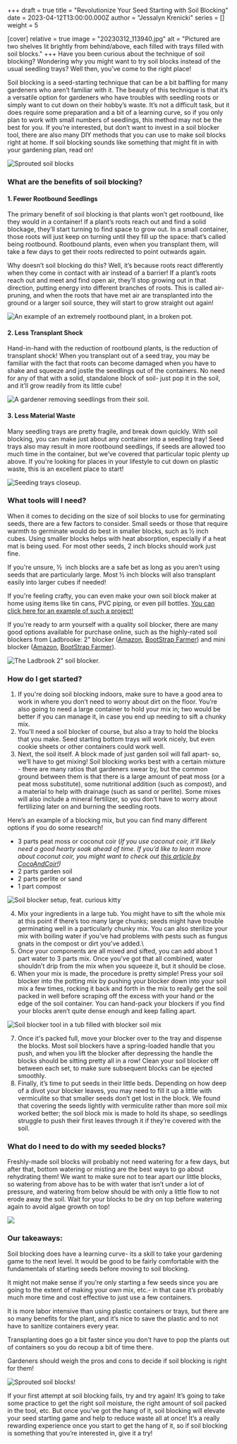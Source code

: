 +++
draft = true
title = "Revolutionize Your Seed Starting with Soil Blocking"
date = 2023-04-12T13:00:00.000Z
author = "Jessalyn Krenicki"
series = []
weight = 5

[cover]
relative = true
image = "20230312_113940.jpg"
alt = "Pictured are two shelves lit brightly from behind/above, each filled with trays filled with soil blocks."
+++
Have you been curious about the technique of soil blocking? Wondering why you might want to try soil blocks instead of the usual seedling trays? Well then, you’ve come to the right place!

Soil blocking is a seed-starting technique that can be a bit baffling for many gardeners who aren’t familiar with it. The beauty of this technique is that it’s a versatile option for gardeners who have troubles with seedling roots or simply want to cut down on their hobby’s waste. It’s not a difficult task, but it does require some preparation and a bit of a learning curve, so if you only plan to work with small numbers of seedlings, this method may not be the best for you. If you’re interested, but don’t want to invest in a soil blocker tool, there are also many DIY methods that you can use to make soil blocks right at home. If soil blocking sounds like something that might fit in with your gardening plan, read on!

![Sprouted soil blocks](20230410_101348.jpg)

### What are the benefits of soil blocking?

#### 1. Fewer Rootbound Seedlings

The primary benefit of soil blocking is that plants won’t get rootbound, like they would in a container! If a plant’s roots reach out and find a solid blockage, they’ll start turning to find space to grow out. In a small container, those roots will just keep on turning until they fill up the space: that’s called being rootbound. Rootbound plants, even when you transplant them, will take a few days to get their roots redirected to point outwards again.

Why doesn’t soil blocking do this? Well, it’s because roots react differently when they come in contact with air instead of a barrier! If a plant’s roots reach out and meet and find open air, they’ll stop growing out in that direction, putting energy into different branches of roots. This is called air-pruning, and when the roots that have met air are transplanted into the ground or a larger soil source, they will start to grow straight out again! 

![An example of an extremely rootbound plant, in a broken pot.](https://img.freepik.com/premium-photo/growing-roots-broken-plant-pot_127755-1851.jpg?w=1480)

#### 2. Less Transplant Shock

Hand-in-hand with the reduction of rootbound plants, is the reduction of transplant shock! When you transplant out of a seed tray, you may be familiar with the fact that roots can become damaged when you have to shake and squeeze and jostle the seedlings out of the containers. No need for any of that with a solid, standalone block of soil- just pop it in the soil, and it’ll grow readily from its little cube!

![A gardener removing seedlings from their soil.](woman-transplants-pepper-seedlings-into-large-containers-hobby-gardening-pepper-dive.jpg)

#### 3. Less Material Waste

Many seedling trays are pretty fragile, and break down quickly. With soil blocking, you can make just about any container into a seedling tray! Seed trays also may result in more rootbound seedlings, if seeds are allowed too much time in the container, but we’ve covered that particular topic plenty up above. If you're looking for places in your lifestyle to cut down on plastic waste, this is an excellent place to start!

![Seeding trays closeup.](https://img.freepik.com/free-photo/close-up-seedlings-greenhouse_23-2148269667.jpg?w=1480&t=st=1681098472~exp=1681099072~hmac=00563d63efd485e10f569c3463f5e6f330e0b18b7c496d730c374fe800a53a03)

### What tools will I need?

When it comes to deciding on the size of soil blocks to use for germinating seeds, there are a few factors to consider. Small seeds or those that require warmth to germinate would do best in smaller blocks, such as ½ inch cubes. Using smaller blocks helps with heat absorption, especially if a heat mat is being used. For most other seeds, 2 inch blocks should work just fine. 

If you're unsure, ½  inch blocks are a safe bet as long as you aren’t using seeds that are particularly large. Most ½ inch blocks will also transplant easily into larger cubes if needed!

If you're feeling crafty, you can even make your own soil block maker at home using items like tin cans, PVC piping, or even pill bottles. [You can click here for an example of such a project!](https://www.theprairiehomestead.com/2014/04/diy-soil-block-maker.html)

If you're ready to arm yourself with a quality soil blocker, there are many good options available for purchase online, such as the highly-rated soil blockers from Ladbrooke: 2" blocker ([Amazon](https://amzn.to/43euC5L), [BootStrap Farmer](https://collabs.shop/o5gco5)) and mini blocker ([Amazon](https://www.amazon.com/Ladbrooke-Genuine-Mini-Soil-Blocker/dp/B0793MDSKT), [BootStrap Farmer](https://collabs.shop/ggjycm)). 

![The Ladbrook 2" soil blocker.](soil-blocker.jpg "The Ladbrook 2\" soil blocker.")

### How do I get started?

1. If you're doing soil blocking indoors, make sure to have a good area to work in where you don’t need to worry about dirt on the floor. You’re also going to need a large container to hold your mix in; two would be better if you can manage it, in case you end up needing to sift a chunky mix.
2. You’ll need a soil blocker of course, but also a tray to hold the blocks that you make. Seed starting bottom trays will work nicely, but even cookie sheets or other containers could work well. 
3. Next, the soil itself. A block made of just garden soil will fall apart- so, we’ll have to get mixing! Soil blocking works best with a certain mixture - there are many ratios that gardeners swear by, but the common ground between them is that there is a large amount of peat moss (or a peat moss substitute), some nutritional addition (such as compost), and a material to help with drainage (such as sand or perlite). Some mixes will also include a mineral fertilizer, so you don’t have to worry about fertilizing later on and burning the seedling roots.

Here’s an example of a blocking mix, but you can find many different options if you do some research!

* 3 parts peat moss or coconut coir (*If you use coconut coir, it’ll likely need a good hearty soak ahead of time. If you’d like to learn more about coconut coir, you might want to check out [this article by CocoAndCoir!](https://cocoandcoir.com/blogs/coir-compost/how-to-use-coconut-coir-in-gardening))*
* 2 parts garden soil
* 2 parts perlite or sand
* 1 part compost

![Soil blocker setup, feat. curious kitty](curious-cat.jpg)

4. Mix your ingredients in a large tub. You might have to sift the whole mix at this point if there’s too many large chunks; seeds might have trouble germinating well in a particularly chunky mix. You can also sterilize your mix with boiling water if you’ve had problems with pests such as fungus gnats in the compost or dirt you've added.\
5. Once your components are all mixed and sifted, you can add about 1 part water to 3 parts mix. Once you’ve got that all combined, water shouldn’t drip from the mix when you squeeze it, but it should be close.
6. When your mix is made, the procedure is pretty simple! Press your soil blocker into the potting mix by pushing your blocker down into your soil mix a few times, rocking it back and forth in the mix to really get the soil packed in well before scraping off the excess with your hand or the edge of the soil container. You can hand-pack your blockers if you find your blocks aren’t quite dense enough and keep falling apart.

![Soil blocker tool in a tub filled with blocker soil mix](20230312_104738.jpg)

7. Once it's packed full, move your blocker over to the tray and dispense the blocks. Most soil blockers have a spring-loaded handle that you push, and when you lift the blocker after depressing the handle the blocks should be sitting pretty all in a row! Clean your soil blocker off between each set, to make sure subsequent blocks can be ejected smoothly.
8. Finally, it’s time to put seeds in their little beds. Depending on how deep of a divot your blocker leaves, you may need to fill it up a little with vermiculite so that smaller seeds don’t get lost in the block. We found that covering the seeds lightly with vermiculite rather than more soil mix worked better; the soil block mix is made to hold its shape, so seedlings struggle to push their first leaves through it if they’re covered with the soil.

### What do I need to do with my seeded blocks?

Freshly-made soil blocks will probably not need watering for a few days, but after that, bottom watering or misting are the best ways to go about rehydrating them! We want to make sure not to tear apart our little blocks, so watering from above has to be with water that isn’t under a lot of pressure, and watering from below should be with only a little flow to not erode away the soil. Wait for your blocks to be dry on top before watering again to avoid algae growth on top!

![](20230312_110709.jpg)

### Our takeaways:

Soil blocking does have a learning curve- its a skill to take your gardening game to the next level. It would be good to be fairly comfortable with the fundamentals of starting seeds before moving to soil blocking. 

It might not make sense if you're only starting a few seeds since you are going to the extent of making your own mix, etc.- in that case it’s probably much more time and cost effective to just use a few containers.

It is more labor intensive than using plastic containers or trays, but there are so many benefits for the plant, and it’s nice to save the plastic and to not have to sanitize containers every year. 

Transplanting does go a bit faster since you don't have to pop the plants out of containers so you do recoup a bit of time there.

Gardeners should weigh the pros and cons to decide if soil blocking is right for them!

![Sprouted soil blocks!](20230410_101324.jpg)

If your first attempt at soil blocking fails, try and try again! It’s going to take some practice to get the right soil moisture, the right amount of soil packed in the tool, etc. But once you’ve got the hang of it, soil blocking will elevate your seed starting game and help to reduce waste all at once! It’s a really rewarding experience once you start to get the hang of it, so if soil blocking is something that you’re interested in, give it a try!